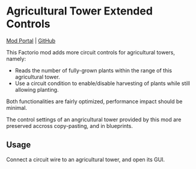# Agricultural Tower Extended Controls

[Mod Portal](https://mods.factorio.com/mod/agricultural-tower-extended-controls) | [GitHub](https://github.com/FiveYellowMice/factorio-agricultural-tower-extended-controls)

This Factorio mod adds more circuit controls for agricultural towers, namely:

* Reads the number of fully-grown plants within the range of this agricultural tower.
* Use a circuit condition to enable/disable harvesting of plants while still allowing planting.

Both functionalities are fairly optimized, performance impact should be minimal.

The control settings of an angricultural tower provided by this mod are preserved accross copy-pasting, and in blueprints.

## Usage

Connect a circuit wire to an agricultural tower, and open its GUI.